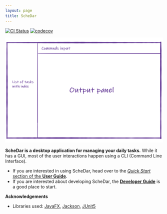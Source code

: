 ```yaml
---
layout: page
title: ScheDar
---
```


[![CI Status](https://github.com/AY2021S1-CS2103-T16-4/tp/workflows/Java%20CI/badge.svg)](https://github.com/se-edu/addressbook-level3/actions)
[![codecov](https://codecov.io/gh/AY2021S1-CS2103-T16-4/tp/branch/master/graph/badge.svg)](https://codecov.io/gh/se-edu/addressbook-level3)

![Ui](images/Ui.png)

**ScheDar is a desktop application for managing your daily tasks.** While it has a GUI, most of the user interactions happen using a CLI (Command Line Interface).

* If you are interested in using ScheDar, head over to the [_Quick Start_ section of the **User Guide**](UserGuide.html#quick-start).
* If you are interested about developing ScheDar, the [**Developer Guide**](DeveloperGuide.html) is a good place to start.


**Acknowledgements**

* Libraries used: [JavaFX](https://openjfx.io/), [Jackson](https://github.com/FasterXML/jackson), [JUnit5](https://github.com/junit-team/junit5)
